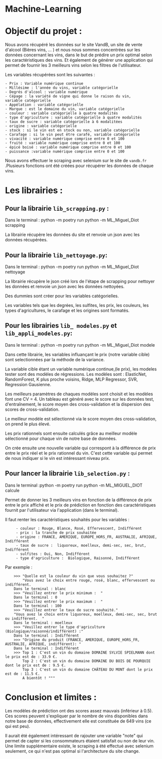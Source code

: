 # Machine-Learning

# Objectif du projet :

 Nous avons récupéré les données sur le site VandB, un site de vente d'alcool (Bières vins, ... ) et 
 nous nous sommes concentrées sur les données concernant les vins, dans le but de prédire un prix optimal 
 selon les caractéristiques des vins. Et également de générer une application qui permet de 
 fournir les 3 meilleurs vins selon les filtres de l'utilisateur. 

 Les variables récupérées sont les suivantes : 
 
    - Prix : Variable numérique continue 
    - Millésime : l'année du vins, variable catégorielle 
    - Degrés d'alcool : variable numérique
    - Cépage : la variété de vigne qui donne le raison du vin, 
    variable catégorielle 
    - Appélation : variable catégorielle
    - Marque : est le domaine du vin, variable catégorielle
    - couleur : variable catégorielle à quatre modalités
    - type d'agriculture : variable catégorielle à quatre modalités
    - taux de sucre : variable catégorielle à 6 modalitées
    - origine : variable catégorielle   
    - stock : si le vin est en stock ou non, variable catégorielle
    - Carafage : si le vin peut être carafé, variable catégorielle
    - vivacité : variable numérique comprise entre 0 et 100
    - fruité : variable numérique comprise entre 0 et 100
    - épicé boisé : variable numérique comprise entre 0 et 100
    - puissance :variable numérique comprise entre 0 et 100

 Nous avons effectuer le scraping avec selenium sur le site
 de `vandb.fr` .Plusieurs fonctions ont été créées pour 
 récupérer les données de chaque vins.  
 
# Les librairies  : 

## Pour la librairie `lib_scrapping.py` :
Dans le terminal : python -m poetry run python -m ML_Miguel_Diot scrapping

La librairie récupère les données du site et renvoie un json 
avec les données récupérées.

## Pour la librairie `lib_nettoyage.py`:
Dans le terminal : python -m poetry run python -m ML_Miguel_Diot nettoyage

La librairie récupère le json créé lors de l'étape de scrapping pour nettoyer
les données et renvoie un json avec les données nettoyées.

Des dummies sont créer pour les variables catégorielles.

Les variables tels que les degrées, les sulfites, les prix, les couleurs, 
les types d'agricultures, le carafage et les origines sont formatés.

## Pour les librairies `lib_ modeles.py` et `lib_appli_modeles.py`:
Dans le terminal : python -m poetry run python -m ML_Miguel_Diot modele

Dans cette librairie, les variables influançant le prix (notre variable cible)
sont selectionnées par la méthode de la variance. 

La variable cible étant un variable numérique continue,(le prix), 
les modeles tester sont des modèles de régressions.
Les modèles sont : ElasticNet, RandomForest, K plus proche voisins,
Ridge, MLP Regressor, SVR, Regression Gausienne.

Les meilleurs paramètres de chaques modèles sont choisit et les modèles 
font une CV = 4. Un tableau est généré avec le score sur les données test, 
d'entraînement, le score moyen des cross-validation et la dispersion des
scores de cross-validation. 

Le meilleur modèle est sélectionné via le score moyen des cross-validation, 
on prend le plus élevé. 

Les prix rationnels sont ensuite calculés grâce au meilleur modèle
sélectionné pour chaque vin de notre base de données. 

On crée ensuite une nouvelle variable qui correspont à la différence de prix
entre le prix réel et le prix rationnel du vin. C'est cette variable qui 
permet de nous indiquer si le vin est intéressant niveau prix. 


## Pour lancer la librairie `lib_selection.py` : 
Dans le terminal :python -m poetry run python -m ML_MIGUEL_DIOT calcule
         
Permet de donner les 3 meilleurs vins en fonction de la différence de prix 
entre le prix affiché et le prix de prédiction en fonction des caractéristiques
fournit par l'utilisateur via l'application (dans le terminal). 

Il faut renter les caractéristiques souhaités pour les variables :

         - couleur : Rouge, Blance, Rosé, Effervescent, Indifférent
         - prix : la tranche de prix souhaitée 
         - origine : FRANCE, AMERIQUE, EUROPE_HORS_FR, AUSTRALIE, AFRIQUE, Indifférent
         - taux de sucre :  liquoreux, moelleux, demi-sec, sec, brut, Indifférent
         - sulfites : Oui, Non, Indifférent
         - type d'agriculture :  Biologique, Raisonné, Indifférent

Par exemple : 

        >>> "Quelle est la couleur du vin que vous souhaitez ?"
            "Vous avez le choix entre rouge, rosé, blanc, effervescent ou indifférent.
        Dans le terminal : blanc
        >>> "Veuillez entrer le prix minimum :  "
        Dans le terminal : 0
        >>> "Veuillez entrer le prix maximum :  "
        Dans le terminal : 100
        >>> "Veuillez entrer le taux de sucre souhaité."
        "Vous avez le choix entre liquoreux, moelleux, demi-sec, sec, brut ou indifférent.  "
        Dans le terminal : moelleux
        >>> "Veuillez entrer le type d'agriculture (Biologique/raisonné/indifférent) :"
        Dans le terminal : Indifférent
        >>> "Origine du produit (FRANCE, AMERIQUE, EUROPE_HORS_FR, AUSTRALIE, AFRIQUE, indifférent): "
        Dans le terminal : Indifférent  
        >>> Top 1 : C'est un vin du domaine DOMAINE SYLVIE SPIELMANN dont le prix est de : 33.9 €.
            Top 2 : C'est un vin du domaine DOMAINE DU BOIS DE POURQUIE dont le prix est de : 9.5 €.
            Top 3 : C'est un vin du domaine CHÂTEAU DU MONT dont le prix est de : 11.5 €.
            A bientôt ! """
        
# Conclusion et limites :

 Les modèles de prédiction ont des scores assez mauvais (inférieur à 0.5).
 Ces scores peuvent s'expliquer par le nombre de vins disponibles dans notre
 base de données, effectivement elle est constituée de 649 vins (ce qui est peu). 
 
 Il aurait été également intéressant de rajouter une variable "note" qui permet 
 de capter si les consommateurs étaient satisfait ou non de leur vin.
 Une limite supplémentaire existe,
 le scraping à été effectué avec selenium seulement, ce qui n'est pas optimal
 si l'architecture du site change.    
